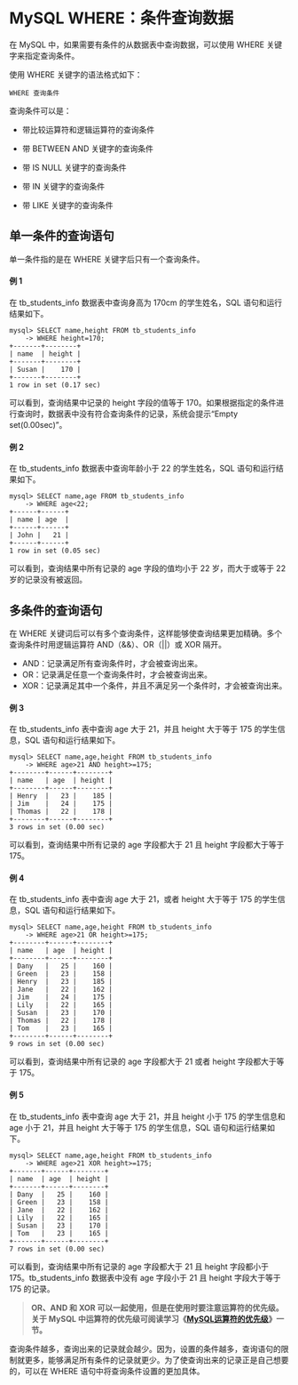 # MySQL WHERE：条件查询数据



在 MySQL 中，如果需要有条件的从数据表中查询数据，可以使用 WHERE 关键字来指定查询条件。



使用 WHERE 关键字的语法格式如下：

`WHERE 查询条件`



查询条件可以是：

- 带比较运算符和逻辑运算符的查询条件

- 带 BETWEEN AND 关键字的查询条件

- 带 IS NULL 关键字的查询条件

- 带 IN 关键字的查询条件

- 带 LIKE 关键字的查询条件

  

## 单一条件的查询语句

单一条件指的是在 WHERE 关键字后只有一个查询条件。

#### 例 1

在 tb_students_info 数据表中查询身高为 170cm 的学生姓名，SQL 语句和运行结果如下。

```mysql
mysql> SELECT name,height FROM tb_students_info
    -> WHERE height=170;
+-------+--------+
| name  | height |
+-------+--------+
| Susan |    170 |
+-------+--------+
1 row in set (0.17 sec)
```

可以看到，查询结果中记录的 height 字段的值等于 170。如果根据指定的条件进行查询时，数据表中没有符合查询条件的记录，系统会提示“Empty set(0.00sec)”。

#### 例 2

在 tb_students_info 数据表中查询年龄小于 22 的学生姓名，SQL 语句和运行结果如下。

```mysql
mysql> SELECT name,age FROM tb_students_info
    -> WHERE age<22;
+------+------+
| name | age  |
+------+------+
| John |   21 |
+------+------+
1 row in set (0.05 sec)
```

可以看到，查询结果中所有记录的 age 字段的值均小于 22 岁，而大于或等于 22 岁的记录没有被返回。



## 多条件的查询语句

在 WHERE 关键词后可以有多个查询条件，这样能够使查询结果更加精确。多个查询条件时用逻辑运算符 AND（&&）、OR（||）或 XOR 隔开。

- AND：记录满足所有查询条件时，才会被查询出来。
- OR：记录满足任意一个查询条件时，才会被查询出来。
- XOR：记录满足其中一个条件，并且不满足另一个条件时，才会被查询出来。

#### 例 3

在 tb_students_info 表中查询 age 大于 21，并且 height 大于等于 175 的学生信息，SQL 语句和运行结果如下。

```mysql
mysql> SELECT name,age,height FROM tb_students_info 
    -> WHERE age>21 AND height>=175;
+--------+------+--------+
| name   | age  | height |
+--------+------+--------+
| Henry  |   23 |    185 |
| Jim    |   24 |    175 |
| Thomas |   22 |    178 |
+--------+------+--------+
3 rows in set (0.00 sec)
```

可以看到，查询结果中所有记录的 age 字段都大于 21 且 height 字段都大于等于 175。

#### 例 4

在 tb_students_info 表中查询 age 大于 21，或者 height 大于等于 175 的学生信息，SQL 语句和运行结果如下。

```mysql
mysql> SELECT name,age,height FROM tb_students_info 
    -> WHERE age>21 OR height>=175;
+--------+------+--------+
| name   | age  | height |
+--------+------+--------+
| Dany   |   25 |    160 |
| Green  |   23 |    158 |
| Henry  |   23 |    185 |
| Jane   |   22 |    162 |
| Jim    |   24 |    175 |
| Lily   |   22 |    165 |
| Susan  |   23 |    170 |
| Thomas |   22 |    178 |
| Tom    |   23 |    165 |
+--------+------+--------+
9 rows in set (0.00 sec)
```

可以看到，查询结果中所有记录的 age 字段都大于 21 或者 height 字段都大于等于 175。

#### 例 5

在 tb_students_info 表中查询 age 大于 21，并且 height 小于 175 的学生信息和 age 小于 21，并且 height 大于等于 175 的学生信息，SQL 语句和运行结果如下。

```mysql
mysql> SELECT name,age,height FROM tb_students_info 
    -> WHERE age>21 XOR height>=175;
+-------+------+--------+
| name  | age  | height |
+-------+------+--------+
| Dany  |   25 |    160 |
| Green |   23 |    158 |
| Jane  |   22 |    162 |
| Lily  |   22 |    165 |
| Susan |   23 |    170 |
| Tom   |   23 |    165 |
+-------+------+--------+
7 rows in set (0.00 sec)
```

可以看到，查询结果中所有记录的 age 字段都大于 21 且 height 字段都小于 175。tb_students_info 数据表中没有 age 字段小于 21 且 height 字段大于等于 175 的记录。

> **OR、AND 和 XOR 可以一起使用，但是在使用时要注意运算符的优先级。关于 MySQL 中运算符的优先级可阅读学习《[MySQL运算符的优先级](http://c.biancheng.net/view/7399.html)》一节。**

查询条件越多，查询出来的记录就会越少。因为，设置的条件越多，查询语句的限制就更多，能够满足所有条件的记录就更少。为了使查询出来的记录正是自己想要的，可以在 WHERE 语句中将查询条件设置的更加具体。